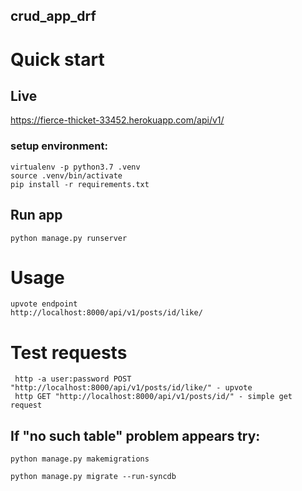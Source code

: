 ## crud_app_drf
# Quick start
## Live
https://fierce-thicket-33452.herokuapp.com/api/v1/

### setup environment:
```
virtualenv -p python3.7 .venv
source .venv/bin/activate
pip install -r requirements.txt
```
## Run app
```
python manage.py runserver
```

# Usage
```
upvote endpoint
http://localhost:8000/api/v1/posts/id/like/
```
# Test requests
```
 http -a user:password POST "http://localhost:8000/api/v1/posts/id/like/" - upvote
 http GET "http://localhost:8000/api/v1/posts/id/" - simple get request
```
## If "no such table" problem appears try:
```
python manage.py makemigrations

python manage.py migrate --run-syncdb
```